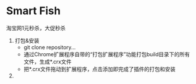 Smart Fish
==========

淘宝网1元秒杀，大促秒杀

1. 打包&安装
	*  git clone repository...
	*  通过Chrome扩展程序自带的“打包扩展程序”功能打包build目录下的所有文件，生成*.crx文件
	*  把*.crx文件拖动到扩展程序，点击添加即完成了插件的打包和安装
2. 
